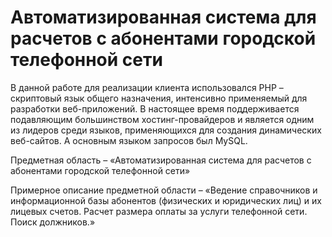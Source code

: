 # Автоматизированная система для расчетов с абонентами городской телефонной сети
В данной работе для реализации клиента использовался PHP – скриптовый язык общего назначения, интенсивно применяемый для разработки веб-приложений. В настоящее время поддерживается подавляющим большинством хостинг-провайдеров и является одним из лидеров среди языков, применяющихся для создания динамических веб-сайтов. А основным языком запросов был MySQL.

Предметная область – «Автоматизированная система для расчетов с абонентами городской телефонной сети»

Примерное описание предметной области – «Ведение справочников и информационной базы абонентов (физических и юридических лиц) и их лицевых счетов. Расчет размера оплаты за услуги телефонной сети. Поиск должников.»
